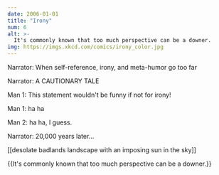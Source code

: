 ```yaml
---
date: 2006-01-01
title: "Irony"
num: 6
alt: >-
  It's commonly known that too much perspective can be a downer.
img: https://imgs.xkcd.com/comics/irony_color.jpg
---
```

Narrator: When self-reference, irony, and meta-humor go too far

Narrator: A CAUTIONARY TALE

Man 1: This statement wouldn't be funny if not for irony!

Man 1: ha ha

Man 2: ha ha, I guess.

Narrator: 20,000 years later...

[[desolate badlands landscape with an imposing sun in the sky]]

{{It's commonly known that too much perspective can be a downer.}}